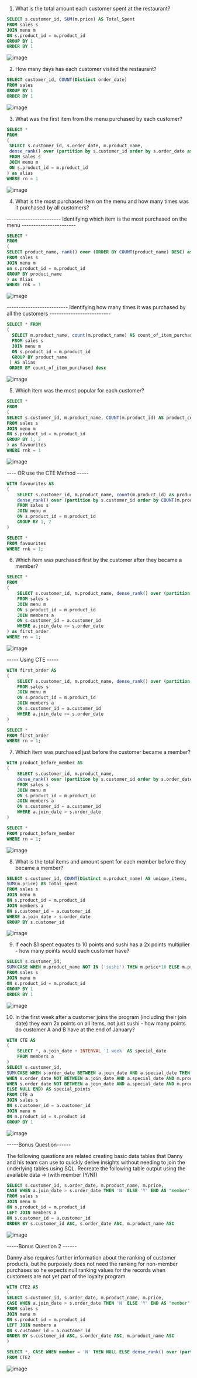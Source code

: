   1. What is the total amount each customer spent at the restaurant? 
  
  ```sql
  SELECT s.customer_id, SUM(m.price) AS Total_Spent 
  FROM sales s
  JOIN menu m
  ON s.product_id = m.product_id
  GROUP BY 1
  ORDER BY 1 
  ``` 
  ![image](https://user-images.githubusercontent.com/87967846/147865474-5e0b14cf-bb4d-4934-a44b-c3de7b90fb28.png)

  2. How many days has each customer visited the restaurant?
  
  ```sql
  SELECT customer_id, COUNT(Distinct order_date)
  FROM sales 
  GROUP BY 1 
  ORDER BY 1 
 ``` 
 
 ![image](https://user-images.githubusercontent.com/87967846/147865499-0f6dbffb-11d2-42d9-954e-cadebced7712.png)

 3. What was the first item from the menu purchased by each customer?
 ```sql
SELECT * 
FROM 
(
  SELECT s.customer_id, s.order_date, m.product_name, 
  dense_rank() over (partition by s.customer_id order by s.order_date asc) as rn
  FROM sales s
  JOIN menu m
  ON s.product_id = m.product_id
) as alias
WHERE rn = 1 
```
![image](https://user-images.githubusercontent.com/87967846/147865587-a653891e-c45d-4254-bbff-c039d4ce0f63.png)

4. What is the most purchased item on the menu and how many times was it purchased by all customers?

----------------------- Identifying which item is the most purchased on the menu ----------------------- 
```sql
SELECT * 
FROM
(
SELECT product_name, rank() over (ORDER BY COUNT(product_name) DESC) as rnk
FROM sales s 
JOIN menu m 
on s.product_id = m.product_id
GROUP BY product_name
) as Alias 
WHERE rnk = 1 
```
![image](https://user-images.githubusercontent.com/87967846/147865609-4a633467-0ba5-4c26-a1e3-2fd294352d24.png)

-------------------------- Identifying how many times it was purchased by all the customers --------------------------
```sql
SELECT * FROM 
(
  SELECT m.product_name, count(m.product_name) AS count_of_item_purchased
  FROM sales s
  JOIN menu m
  ON s.product_id = m.product_id
  GROUP BY product_name
 ) AS alias 
 ORDER BY count_of_item_purchased desc 
```
![image](https://user-images.githubusercontent.com/87967846/147865619-e53dadf3-1c37-4b22-b8dd-5eeb9176d74d.png)

 5. Which item was the most popular for each customer?
```sql
SELECT * 
FROM 
(
SELECT s.customer_id, m.product_name, COUNT(m.product_id) AS product_count, dense_rank() over (partition by s.customer_id order by COUNT(m.product_name) DESC) as RNK
FROM sales s
JOIN menu m 
ON s.product_id = m.product_id
GROUP BY 1, 2
) as favourites
WHERE rnk = 1 
```
![image](https://user-images.githubusercontent.com/87967846/147865639-84bdc45a-5507-4301-8351-b87781356511.png)

---- OR use the CTE Method ----- 
```sql
WITH favourites AS 
(
	SELECT s.customer_id, m.product_name, count(m.product_id) as product_count,
	dense_rank() over (partition by s.customer_id order by COUNT(m.product_name) DESC) as RNK
	FROM sales s
	JOIN menu m 
	ON s.product_id = m.product_id
	GROUP BY 1, 2
)

SELECT * 
FROM favourites 
WHERE rnk = 1;
```

6. Which item was purchased first by the customer after they became a member?

```sql
SELECT *
FROM
(
	SELECT s.customer_id, m.product_name, dense_rank() over (partition by s.customer_id order by s.order_date asc) as rn
	FROM sales s 
	JOIN menu m 
	ON s.product_id = m.product_id
	JOIN members a
	ON s.customer_id = a.customer_id
	WHERE a.join_date <= s.order_date
) as first_order
WHERE rn = 1;
```
![image](https://user-images.githubusercontent.com/87967846/147865655-4bb027a2-ff52-4eaf-8ecc-3f243b10557a.png)

----- Using CTE ----- 
```sql
WITH first_order AS 
(
	SELECT s.customer_id, m.product_name, dense_rank() over (partition by s.customer_id order by s.order_date asc) as rn
	FROM sales s 
	JOIN menu m 
	ON s.product_id = m.product_id
	JOIN members a
	ON s.customer_id = a.customer_id
	WHERE a.join_date <= s.order_date
) 

SELECT * 
FROM first_order 
WHERE rn = 1;
```
7. Which item was purchased just before the customer became a member?

```sql
WITH product_before_member AS
(
	SELECT s.customer_id, m.product_name,
	dense_rank() over (partition by s.customer_id order by s.order_date desc) as rn
	FROM sales s 
	JOIN menu m 
	ON s.product_id = m.product_id
	JOIN members a
	ON s.customer_id = a.customer_id
	WHERE a.join_date > s.order_date
)

SELECT * 
FROM product_before_member 
WHERE rn = 1;
```

![image](https://user-images.githubusercontent.com/87967846/147865668-96c3e242-d9a2-462a-9ded-07aa69ca8b53.png)


8. What is the total items and amount spent for each member before they became a member?

```sql
SELECT s.customer_id, COUNT(Distinct m.product_name) AS unique_items,
SUM(m.price) AS Total_spent
FROM sales s 
JOIN menu m 
ON s.product_id = m.product_id
JOIN members a
ON s.customer_id = a.customer_id
WHERE a.join_date > s.order_date
GROUP BY s.customer_id
```

![image](https://user-images.githubusercontent.com/87967846/147865678-c42d0b4c-4b85-4f39-a51e-69aeee9f9240.png)

9.  If each $1 spent equates to 10 points and sushi has a 2x points multiplier - how many points would each customer have?

```sql
SELECT s.customer_id, 
SUM(CASE WHEN m.product_name NOT IN ('sushi') THEN m.price*10 ELSE m.price*20 END) AS points
FROM sales s
JOIN menu m 
ON s.product_id = m.product_id
GROUP BY 1
ORDER BY 1
```
![image](https://user-images.githubusercontent.com/87967846/147865691-e6aeea8e-838e-4503-9902-0fdbc17968dc.png)


10. In the first week after a customer joins the program (including their join date) they earn 2x points on all items, not just sushi - how many points do customer A and B have at the end of January?
```sql
WITH CTE AS 
(
	SELECT *, a.join_date + INTERVAL '1 week' AS special_date
	FROM members a
)
SELECT s.customer_id, 
SUM(CASE WHEN s.order_date BETWEEN a.join_date AND a.special_date THEN m.price*20 
WHEN s.order_date NOT BETWEEN a.join_date AND a.special_date AND m.product_name NOT IN ('sushi') THEN m.price*10 
WHEN s.order_date NOT BETWEEN a.join_date AND a.special_date AND m.product_name IN ('sushi') THEN m.price*20 
ELSE NULL END) AS special_points
FROM CTE a
JOIN sales s
ON s.customer_id = a.customer_id
JOIN menu m 
ON m.product_id = s.product_id
GROUP BY 1
```
![image](https://user-images.githubusercontent.com/87967846/147865707-0ab2df2b-11ec-4de4-bbda-8c8742a98d7d.png)

-----Bonus Question------ 

The following questions are related creating basic data tables that Danny and his team can use to quickly derive insights without needing to join the underlying tables using SQL.
Recreate the following table output using the available data -> (with member (Y/N))

```sql
SELECT s.customer_id, s.order_date, m.product_name, m.price, 
CASE WHEN a.join_date > s.order_date THEN 'N' ELSE 'Y' END AS "member"
FROM sales s 
JOIN menu m 
ON s.product_id = m.product_id
LEFT JOIN members a 
ON s.customer_id = a.customer_id
ORDER BY s.customer_id ASC, s.order_date ASC, m.product_name ASC
```
![image](https://user-images.githubusercontent.com/87967846/147865731-4b559f1f-c341-4339-846f-bd8aff6556a5.png)

-----Bonus Question 2 ------ 

Danny also requires further information about the ranking of customer products, but he purposely does not need the ranking for non-member purchases so he expects 
null ranking values for the records when customers are not yet part of the loyalty program.

```sql
WITH CTE2 AS
(
SELECT s.customer_id, s.order_date, m.product_name, m.price, 
CASE WHEN a.join_date > s.order_date THEN 'N' ELSE 'Y' END AS "member"
FROM sales s 
JOIN menu m 
ON s.product_id = m.product_id
LEFT JOIN members a 
ON s.customer_id = a.customer_id
ORDER BY s.customer_id ASC, s.order_date ASC, m.product_name ASC
)

SELECT *, CASE WHEN member = 'N' THEN NULL ELSE dense_rank() over (partition by customer_id, member ORDER BY order_date) END AS ranking
FROM CTE2
```

![image](https://user-images.githubusercontent.com/87967846/147865893-64387ef6-2e83-41f0-960a-4989000b824b.png)

